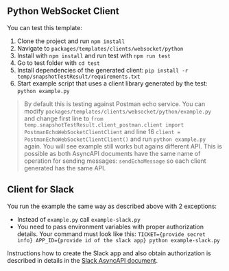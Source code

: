 
## Python WebSocket Client

You can test this template:
1. Clone the project and run `npm install`
2. Navigate to `packages/templates/clients/websocket/python`
3. Install with `npm install` and run test with `npm run test`
4. Go to test folder with `cd test`
5. Install dependencies of the generated client: `pip install -r temp/snapshotTestResult/requirements.txt`
6. Start example script that uses a client library generated by the test: `python example.py`

> By default this is testing against Postman echo service. You can modify `packages/templates/clients/websocket/python/example.py` and change first line to `from temp.snapshotTestResult.client_postman.client import PostmanEchoWebSocketClientClient` and line 16 `client = PostmanEchoWebSocketClientClient()` and run `python example.py` again. You will see example still works but agains different API. This is possible as both AsyncAPI documents have the same name of operation for sending messages: `sendEchoMessage` so each client generated has the same API.

## Client for Slack

You run the example the same way as described above with 2 exceptions:
- Instead of `example.py` call `example-slack.py`
- You need to pass environment variables with proper authorization details. Your command must look like this: `TICKET={provide secret info} APP_ID={provide id of the slack app} python example-slack.py`

Instructions how to create the Slack app and also obtain authorization is described in details in the [Slack AsyncAPI document](../test/__fixtures__/asyncapi-slack-client.yml).